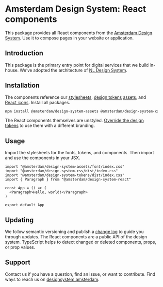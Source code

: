 <!-- @license CC0-1.0 -->

# Amsterdam Design System: React components

This package provides all React components from the [Amsterdam Design System](https://designsystem.amsterdam).
Use it to compose pages in your website or application.

## Introduction

This package is the primary entry point for digital services that we build in-house.
We’ve adopted the architecture of [NL Design System](https://nldesignsystem.nl/).

## Installation

The components reference our
[stylesheets](https://www.npmjs.com/package/@amsterdam/design-system-css),
[design tokens](https://www.npmjs.com/package/@amsterdam/design-system-tokens)
[assets](https://www.npmjs.com/package/@amsterdam/design-system-assets),
and [React icons](https://www.npmjs.com/package/@amsterdam/design-system-react-icons).
Install all packages.

```sh
npm install @amsterdam/design-system-assets @amsterdam/design-system-css @amsterdam/design-system-react @amsterdam/design-system-react-icons @amsterdam/design-system-tokens
```

The React components themselves are unstyled.
[Override the design tokens](https://github.com/Amsterdam/design-system/blob/main/packages-proprietary/tokens/README.md) to use them with a different branding.

## Usage

Import the stylesheets for the fonts, tokens, and components.
Then import and use the components in your JSX.

<!-- prettier-ignore -->
```tsx
import "@amsterdam/design-system-assets/font/index.css"
import "@amsterdam/design-system-css/dist/index.css"
import "@amsterdam/design-system-tokens/dist/index.css"
import { Paragraph } from "@amsterdam/design-system-react"

const App = () => (
  <Paragraph>Hello, world!</Paragraph>
)

export default App
```

## Updating

We follow semantic versioning and publish a [change log](https://github.com/Amsterdam/design-system/blob/main/packages/react/CHANGELOG.md) to guide you through updates.
The React components are a public API of the design system.
TypeScript helps to detect changed or deleted components, props, or prop values.

## Support

Contact us if you have a question, find an issue, or want to contribute.
Find ways to reach us on [designsystem.amsterdam](https://designsystem.amsterdam/?path=/docs/docs-introduction--docs#send-a-message).
